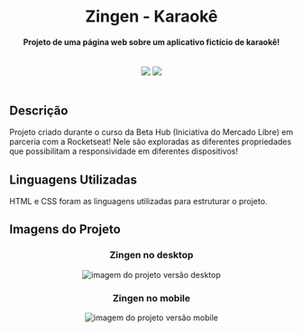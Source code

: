 <h1 align="center">Zingen - Karaokê</h1>
<h4 align="center">Projeto de uma página web sobre um aplicativo fictício de karaokê!</h4>
<br>
<div align="center">
<img loading="lazy" src="http://img.shields.io/static/v1?label=LINGUAGEM&message=HTML&color=d6621e&style=for-the-badge"/>
<img loading="lazy" src="http://img.shields.io/static/v1?label=LINGUAGEM&message=CSS&color=3d5fd9&style=for-the-badge"/>
</div>

<br>

<h2>Descrição</h2>
 Projeto criado durante o curso da Beta Hub (Iniciativa do Mercado Libre) em parceria com a Rocketseat!
 Nele são exploradas as diferentes propriedades que possibilitam a responsividade em diferentes dispositivos!
<br>
 <h2>Linguagens Utilizadas</h2>
 HTML e CSS foram as linguagens utilizadas para estruturar o projeto.
 <br>
 <h2>Imagens do Projeto</h2>
 <div align="center">
  <h3>Zingen no desktop</h3>
  <img src="https://github.com/user-attachments/assets/7a39a947-35ed-4f3f-b5f6-e2237126e98e" alt="imagem do projeto versão desktop">
  <br>
  <h3>Zingen no mobile</h3>
  <img src="https://github.com/user-attachments/assets/f0919928-e224-446e-958e-cf290a79853e" alt="imagem do projeto versão mobile"> 
 </div>
